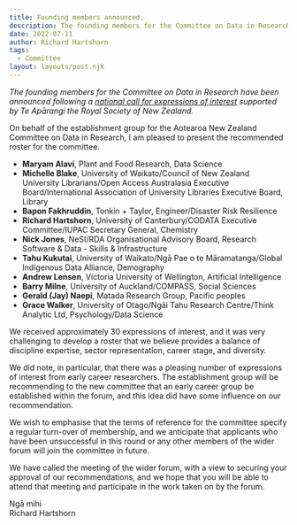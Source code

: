 ```yaml
---
title: Founding members announced.
description: The founding members for the Committee on Data in Research have been announced following a national call for expressions of interest supported by Te Apārangi the Royal Society of New Zealand.
date: 2022-07-11
author: Richard Hartshorn
tags:
  - Committee
layout: layouts/post.njk
---
```




*The founding members for the Committee on Data in Research have been announced following a [national call for expressions of interest](https://www.royalsociety.org.nz/news/aotearoa-new-zealand-national-committee-on-data-in-research-request-for-expressions-of-interest/) supported by Te Apārangi the Royal Society of New Zealand.*

On behalf of the establishment group for the Aotearoa New Zealand Committee on Data in Research, I am pleased to present the recommended roster for the committee.

* **Maryam Alavi**, Plant and Food Research, Data Science
* **Michelle Blake**, University of Waikato/Council of New Zealand University Librarians/Open Access Australasia Executive Board/International Association of University Libraries Executive Board, Library
* **Bapon Fakhruddin**, Tonkin + Taylor, Engineer/Disaster Risk Resilience
* **Richard Hartshorn**, University of Canterbury/CODATA Executive Committee/IUPAC Secretary General, Chemistry
* **Nick Jones**, NeSI/RDA Organisational Advisory Board, Research Software & Data - Skills & Infrastructure
* **Tahu Kukutai**, University of Waikato/Ngā Pae o te Māramatanga/Global Indigenous Data Alliance, Demography
* **Andrew Lensen**, Victoria University of Wellington, Artificial Intelligence
* **Barry Milne**, University of Auckland/COMPASS, Social Sciences
* **Gerald (Jay) Naepi**, Matada Research Group, Pacific peoples
* **Grace Walker**, University of Otago/Ngāi Tahu Research Centre/Think Analytic Ltd, Psychology/Data Science

We received approximately 30 expressions of interest, and it was very challenging to develop a roster that we believe provides a balance of discipline expertise, sector representation, career stage, and diversity.

We did note, in particular, that there was a pleasing number of expressions of interest from early career researchers. The establishment group will be recommending to the new committee that an early career group be established within the forum, and this idea did have some influence on our recommendation.

We wish to emphasise that the terms of reference for the committee specify a regular turn-over of membership, and we anticipate that applicants who have been unsuccessful in this round or any other members of the wider forum will join the committee in future.

We have called the meeting of the wider forum, with a view to securing your approval of our recommendations, and we hope that you will be able to attend that meeting and participate in the work taken on by the forum.

Ngā mihi<br>Richard Hartshorn